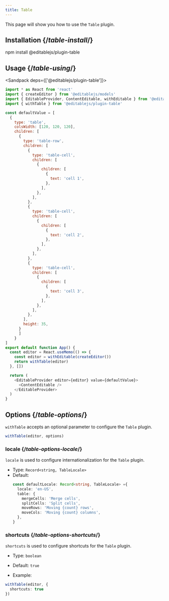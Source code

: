 ```yaml
---
title: Table
---
```


<Intro>

This page will show you how to use the `Table` plugin.

</Intro>

## Installation {/*table-install*/}

<TerminalBlock>

npm install @editablejs/plugin-table

</TerminalBlock>

## Usage {/*table-using*/}

<Sandpack deps={['@editablejs/plugin-table']}>

```js
import * as React from 'react'
import { createEditor } from '@editablejs/models'
import { EditableProvider, ContentEditable, withEditable } from '@editablejs/editor'
import { withTable } from '@editablejs/plugin-table'

const defaultValue = [
  {
    type: 'table',
    colsWidth: [120, 120, 120],
    children: [
      {
        type: 'table-row',
        children: [
          {
            type: 'table-cell',
            children: [
              {
                children: [
                  {
                    text: 'cell 1',
                  },
                ],
              },
            ],
          },
          {
            type: 'table-cell',
            children: [
              {
                children: [
                  {
                    text: 'cell 2',
                  },
                ],
              },
            ],
          },
          {
            type: 'table-cell',
            children: [
              {
                children: [
                  {
                    text: 'cell 3',
                  },
                ],
              },
            ],
          },
        ],
        height: 35,
      }
      ]
    }
]
export default function App() {
  const editor = React.useMemo(() => {
    const editor = withEditable(createEditor())
    return withTable(editor)
  }, [])

  return (
    <EditableProvider editor={editor} value={defaultValue}>
      <ContentEditable />
    </EditableProvider>
  )
}

```

</Sandpack>

## Options {/*table-options*/}

`withTable` accepts an optional parameter to configure the `Table` plugin.

```js
withTable(editor, options)
```

### locale {/*table-options-locale*/}

`locale` is used to configure internationalization for the `Table` plugin.

- Type: `Record<string, TableLocale>`
- Default:
  ```ts
  const defaultLocale: Record<string, TableLocale> ={
    locale: 'en-US',
    table: {
      mergeCells: 'Merge cells',
      splitCells: 'Split cells',
      moveRows: 'Moving {count} rows',
      moveCols: 'Moving {count} columns',
    },
  }
  ```

### shortcuts {/*table-options-shortcuts*/}

`shortcuts` is used to configure shortcuts for the `Table` plugin.

- Type: `boolean`
- Default: `true`

- Example:

```ts
withTable(editor, {
  shortcuts: true
})
```
